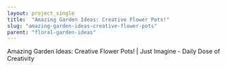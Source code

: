 ```yaml
---
layout: project_single
title:  "Amazing Garden Ideas: Creative Flower Pots!"
slug: "amazing-garden-ideas-creative-flower-pots"
parent: "floral-garden-ideas"
---
```

Amazing Garden Ideas: Creative Flower Pots! | Just Imagine - Daily Dose of Creativity